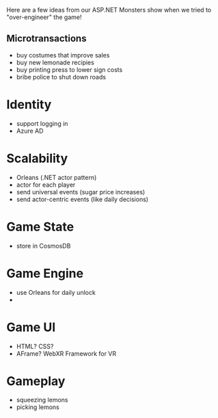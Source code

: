 Here are a few ideas from our ASP.NET Monsters show when we tried to "over-engineer" the game!

## Microtransactions

 - buy costumes that improve sales
 - buy new lemonade recipies
 - buy printing press to lower sign costs
 - bribe police to shut down roads

# Identity

 - support logging in
 - Azure AD

# Scalability

 - Orleans (.NET actor pattern)
  - actor for each player
  - send universal events (sugar price increases)
  - send actor-centric events (like daily decisions)

# Game State

 - store in CosmosDB

# Game Engine

 - use Orleans for daily unlock
 - 

# Game UI

 - HTML? CSS?
 - AFrame? WebXR Framework for VR

# Gameplay

 - squeezing lemons
 - picking lemons
